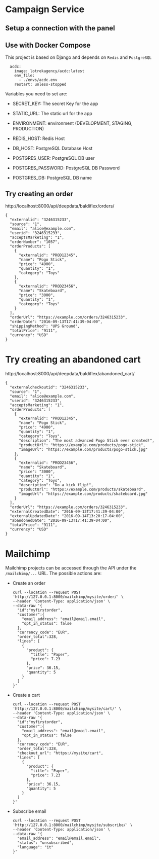 # Campaign Service

## Setup a connection with the panel

## Use with Docker Compose

This project is based on Django and depends on `Redis` and `PostgreSQL`

```
  acdc:
    image: lotrekagency/acdc:latest
    env_file:
      - ./envs/acdc.env
    restart: unless-stopped
```

Variables you need to set are:

- SECRET_KEY: The secret Key for the app
- STATIC_URL: The static url for the app
- ENVIRONMENT: environment (DEVELOPMENT, STAGING, PRODUCTION)

- REDIS_HOST: Redis Host
- DB_HOST: PostgreSQL Database Host
- POSTGRES_USER: PostgreSQL DB user
- POSTGRES_PASSWORD: PostgreSQL DB Password
- POSTGRES_DB: PostgreSQL DB name

## Try creating an order

http://localhost:8000/api/deepdata/baldiflex/orders/

```
{
  "externalid": "3246315233",
  "source": "1",
  "email": "alice@example.com",
  "userid": "3246315233",
  "acceptsMarketing": "1",
  "orderNumber": "1057",
  "orderProducts": [
    {
      "externalid": "PROD12345",
      "name": "Pogo Stick",
      "price": "4900",
      "quantity": "1",
      "category": "Toys"
    },
    {
      "externalid": "PROD23456",
      "name": "Skateboard",
      "price": "3000",
      "quantity": "1",
      "category": "Toys"
    }
  ],
  "orderUrl": "https://example.com/orders/3246315233",
  "orderDate": "2016-09-13T17:41:39-04:00",
  "shippingMethod": "UPS Ground",
  "totalPrice": "9111",
  "currency": "USD"
}
```


# Try creating an abandoned cart

http://localhost:8000/api/deepdata/baldiflex/abandoned_cart/

```
{
  "externalcheckoutid": "3246315233",
  "source": "1",
  "email": "alice@example.com",
  "userid": "3246315233",
  "acceptsMarketing": "1",
  "orderProducts": [
    {
      "externalid": "PROD12345",
      "name": "Pogo Stick",
      "price": "4900",
      "quantity": "1",
      "category": "Toys",
      "description": "The most advanced Pogo Stick ever created!",
      "productUrl": "https://example.com/products/pogo-stick",
      "imageUrl": "https://example.com/products/pogo-stick.jpg"
    },
    {
      "externalid": "PROD23456",
      "name": "Skateboard",
      "price": "3000",
      "quantity": "1",
      "category": "Toys",
      "description": "Do a kick flip!",
      "productUrl": "https://example.com/products/skateboard",
      "imageUrl": "https://example.com/products/skateboard.jpg"
    }
  ],
  "orderUrl": "https://example.com/orders/3246315233",
  "externalCreatedDate": "2016-09-13T17:41:39-04:00",
  "externalUpdatedDate": "2016-09-14T13:20:17-04:00",
  "abandonedDate": "2016-09-13T17:41:39-04:00",
  "totalPrice": "9111",
  "currency": "USD"
}
```

# Mailchimp

Mailchimp projects can be accessed through the API under the `/mailchimp/...` URL. The possible actions are:

  - Create an order
    ```
    curl --location --request POST 'http://127.0.0.1:8000/mailchimp/mysite/order/' \
    --header 'Content-Type: application/json' \
    --data-raw '{
      "id":"myfirstorder",
      "customer":{
        "email_address": "email@email.email",
        "opt_in_status": false
      },
      "currency_code": "EUR",
      "order_total":328,
      "lines": [
        {
          "product": {
            "title": "Paper",
            "price": 7.23
          },
          "price": 36.15,
          "quantity": 5
        }
      ]
    }'
    ``` 

  - Create a cart
    ```
    curl --location --request POST 'http://127.0.0.1:8000/mailchimp/mysite/cart/' \
    --header 'Content-Type: application/json' \
    --data-raw '{
      "id":"myfirstorder",
      "customer":{
        "email_address": "email@email.email",
        "opt_in_status": false
      },
      "currency_code": "EUR",
      "order_total":328,
      "checkout_url": "https://mysite/cart",
      "lines": [
        {
          "product": {
            "title": "Paper",
            "price": 7.23
          },
          "price": 36.15,
          "quantity": 5
        }
      ]
    }'
    ``` 

  - Subscribe email
    ```
    curl --location --request POST 'http://127.0.0.1:8000/mailchimp/mysite/subscribe/' \
    --header 'Content-Type: application/json' \
    --data-raw '{
      "email_address": "email@email.email",
      "status": "unsubscribed",
      "language": "it"
    }'
    ``` 
